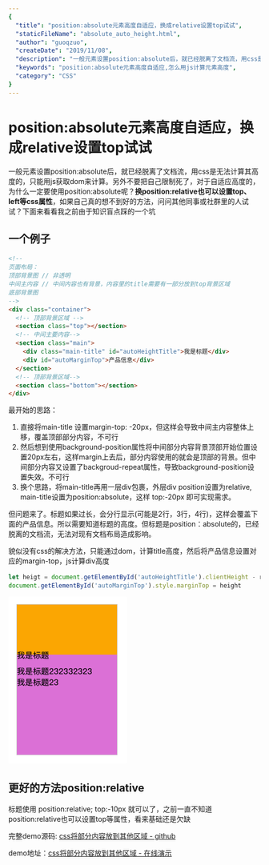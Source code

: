 ```yaml
---
{
  "title": "position:absolute元素高度自适应，换成relative设置top试试",
  "staticFileName": "absolute_auto_height.html",
  "author": "guoqzuo",
  "createDate": "2019/11/08",
  "description": "一般元素设置position:absolute后，就已经脱离了文档流，用css是无法计算其高度的，只能用js获取dom来计算。另外不要把自己限制死了，对于自适应高度的，为什么一定要使用position:absolute呢？**换position:relative也可以设置top、left等css属性**，如果自己真的想不到好的方法，问问其他同事或社群里的人试试？下面来看看我之前由于知识盲点踩的一个坑",
  "keywords": "position:absolute元素高度自适应,怎么用js计算元素高度",
  "category": "CSS"
}
---
```


# position:absolute元素高度自适应，换成relative设置top试试

一般元素设置position:absolute后，就已经脱离了文档流，用css是无法计算其高度的，只能用js获取dom来计算。另外不要把自己限制死了，对于自适应高度的，为什么一定要使用position:absolute呢？**换position:relative也可以设置top、left等css属性**，如果自己真的想不到好的方法，问问其他同事或社群里的人试试？下面来看看我之前由于知识盲点踩的一个坑

## 一个例子
```html
<!--
页面布局：
顶部背景图 // 非透明   
中间主内容 // 中间内容也有背景，内容里的title需要有一部分放到top背景区域
底部背景图
-->
<div class="container">
  <!-- 顶部背景区域 -->
  <section class="top"></section>
  <!-- 中间主要内容-->
  <section class="main">
    <div class="main-title" id="autoHeightTitle">我是标题</div>
    <div id="autoMarginTop">产品信息</div>
  </section>
  <!-- 顶部背景区域-->
  <section class="bottom"></section>
</div>
```
最开始的思路：
1. 直接将main-title 设置margin-top: -20px，但这样会导致中间主内容整体上移，覆盖顶部部分内容，不可行
2. 然后想到使用background-position属性将中间部分内容背景顶部开始位置设置20px左右，这样margin上去后，部分内容使用的就会是顶部的背景。但中间部分内容又设置了backgroud-repeat属性，导致background-position设置失效。不可行
3. 换个思路，将main-title再用一层div包裹，外层div position设置为relative, main-title设置为position:absolute，这样 top:-20px 即可实现需求。

但问题来了。标题如果过长，会分行显示(可能是2行，3行，4行)，这样会覆盖下面的产品信息。所以需要知道标题的高度。但标题是position：absolute的，已经脱离的文档流，无法对现有文档布局造成影响。

貌似没有css的解决方法，只能通过dom，计算title高度，然后将产品信息设置对应的margin-top，js计算div高度
```js
let heigt = document.getElementById('autoHeightTitle').clientHeight - relatvie包裹元素高度 + 'px'
document.getElementById('autoMarginTop').style.marginTop = height
```

![css_absolute_auto_height.png](../../../images/blog/css/css_absolute_auto_height.png)

## 更好的方法position:relative
标题使用 position:relative; top:-10px 就可以了，之前一直不知道position:relative也可以设置top等属性，看来基础还是欠缺


完整demo源码: [css将部分内容放到其他区域 - github](https://github.com/zuoxiaobai/fedemo/blob/master/src/DebugDemo/css%E5%B0%86%E9%83%A8%E5%88%86%E5%86%85%E5%AE%B9%E6%94%BE%E5%88%B0%E5%85%B6%E4%BB%96%E5%8C%BA%E5%9F%9F/index.html)

demo地址：[css将部分内容放到其他区域 - 在线演示](https://zuoxiaobai.github.io/fedemo//src/DebugDemo/css%E5%B0%86%E9%83%A8%E5%88%86%E5%86%85%E5%AE%B9%E6%94%BE%E5%88%B0%E5%85%B6%E4%BB%96%E5%8C%BA%E5%9F%9F/index.html)
